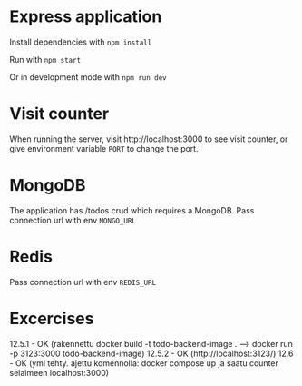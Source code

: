 # Express application

Install dependencies with `npm install`

Run with `npm start`

Or in development mode with `npm run dev`

# Visit counter

When running the server, visit http://localhost:3000 to see visit counter, or give environment variable `PORT` to change the port.

# MongoDB

The application has /todos crud which requires a MongoDB. Pass connection url with env `MONGO_URL`

# Redis

Pass connection url with env `REDIS_URL`

# Excercises

12.5.1  - OK (rakennettu docker build -t todo-backend-image . --> docker run -p 3123:3000 todo-backend-image)
12.5.2  - OK (http://localhost:3123/)
12.6    - OK (yml tehty. ajettu komennolla: docker compose up ja saatu counter selaimeen localhost:3000)